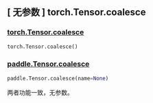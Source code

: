 ## [ 无参数 ] torch.Tensor.coalesce

### [torch.Tensor.coalesce](https://pytorch.org/docs/stable/generated/torch.Tensor.coalesce.html#torch-tensor-coalesce)

```python
torch.Tensor.coalesce()
```

### [paddle.Tensor.coalesce](https://www.paddlepaddle.org.cn/documentation/docs/en/develop/api/paddle/Tensor/coalesce_en.html)

```python
paddle.Tensor.coalesce(name=None)
```

两者功能一致，无参数。
